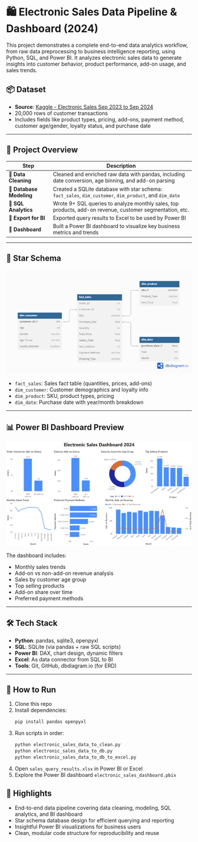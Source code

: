 # 🛍️ Electronic Sales Data Pipeline & Dashboard (2024)

This project demonstrates a complete end-to-end data analytics workflow, from raw data preprocessing to business intelligence reporting, using Python, SQL, and Power BI. It analyzes electronic sales data to generate insights into customer behavior, product performance, add-on usage, and sales trends.

## 📦 Dataset

- **Source**: [Kaggle - Electronic Sales Sep 2023 to Sep 2024](https://www.kaggle.com/datasets/cameronseamons/electronic-sales-sep2023-sep2024?resource=download)
- 20,000 rows of customer transactions
- Includes fields like product types, pricing, add-ons, payment method, customer age/gender, loyalty status, and purchase date

---

## 🧪 Project Overview

| Step | Description |
|------|-------------|
| 🔹 **Data Cleaning** | Cleaned and enriched raw data with pandas, including date conversion, age binning, and add-on parsing |
| 🔹 **Database Modeling** | Created a SQLite database with star schema: `fact_sales`, `dim_customer`, `dim_product`, and `dim_date` |
| 🔹 **SQL Analytics** | Wrote 9+ SQL queries to analyze monthly sales, top products, add-on revenue, customer segmentation, etc. |
| 🔹 **Export for BI** | Exported query results to Excel to be used by Power BI |
| 🔹 **Dashboard** | Built a Power BI dashboard to visualize key business metrics and trends |

---

## 🧱 Star Schema

![Star Schema ERD](electronic_sales_data_star_schema.png)

- `fact_sales`: Sales fact table (quantities, prices, add-ons)
- `dim_customer`: Customer demographics and loyalty info
- `dim_product`: SKU, product types, pricing
- `dim_date`: Purchase date with year/month breakdown

---

## 📊 Power BI Dashboard Preview

![Dashboard Preview](electronic_sales_data_pbi_screenshot.png)

The dashboard includes:
- Monthly sales trends
- Add-on vs non-add-on revenue analysis
- Sales by customer age group
- Top selling products
- Add-on share over time
- Preferred payment methods

---

## 🛠 Tech Stack

- **Python**: pandas, sqlite3, openpyxl
- **SQL**: SQLite (via pandas + raw SQL scripts)
- **Power BI**: DAX, chart design, dynamic filters
- **Excel**: As data connector from SQL to BI
- **Tools**: Git, GitHub, dbdiagram.io (for ERD)

---

## 🚀 How to Run

1. Clone this repo
2. Install dependencies:
   ```bash
   pip install pandas openpyxl
3. Run scripts in order:
   ```bash
   python electronic_sales_data_to_clean.py
   python electronic_sales_data_to_db.py
   python electronic_sales_data_to_db_to_excel.py
4. Open `sales_query_results.xlsx` in Power BI or Excel
5. Explore the Power BI dashboard `electronic_sales_dashboard.pbix`

## 📌 Highlights

- End-to-end data pipeline covering data cleaning, modeling, SQL analytics, and BI dashboard
- Star schema database design for efficient querying and reporting
- Insightful Power BI visualizations for business users
- Clean, modular code structure for reproducibility and reuse
